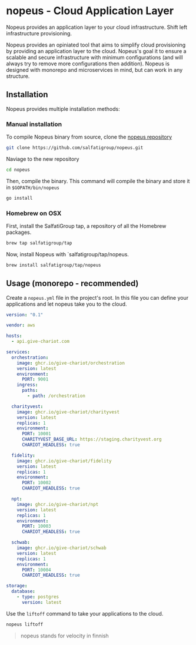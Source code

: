 # nopeus - Cloud Application Layer

Nopeus provides an application layer to your cloud infrastructure. Shift left infrastructure provisioning.

Nopeus provides an opiniated tool that aims to simplify cloud provisioning by providing an application layer to the cloud. Nopeus's goal it to ensure a scalable and secure infrastructure with minimum configurations (and will always try to remove more configurations then addition). Nopeus is designed with monorepo and microservices in mind, but can work in any structure.

## Installation
Nopeus provides multiple installation methods:

### Manual installation
To compile Nopeus binary from source, clone the [nopeus repository](https://github.com/salfatigroup/nopeus.git)

```sh
git clone https://github.com/salfatigroup/nopeus.git
```

Naviage to the new repository
```sh
cd nopeus
```

Then, compile the binary. This command will compile the binary and store it in `$GOPATH/bin/nopeus`
```sh
go install
```

### Homebrew on OSX
First, install the SalfatiGroup tap, a repository of all the Homebrew packages.
```sh
brew tap salfatigroup/tap
```

Now, install Nopeus with `salfatigroup/tap/nopeus.
```sh
brew install salfatigroup/tap/nopeus
```

## Usage (monorepo - recommended)
Create a `nopeus.yml` file in the project's root. In this file you can define your applications and let nopeus take you to the cloud.

```yaml
version: "0.1"

vendor: aws

hosts:
  - api.give-chariot.com

services:
  orchestration:
    image: ghcr.io/give-chariot/orchestration
    version: latest
    environment:
      PORT: 9001
    ingress:
      paths:
        - path: /orchestration

  charityvest:
    image: ghcr.io/give-chariot/charityvest
    version: latest
    replicas: 1
    environment:
      PORT: 10001
      CHARITYVEST_BASE_URL: https://staging.charityvest.org
      CHARIOT_HEADLESS: true

  fidelity:
    image: ghcr.io/give-chariot/fidelity
    version: latest
    replicas: 1
    environment:
      PORT: 10002
      CHARIOT_HEADLESS: true

  npt:
    image: ghcr.io/give-chariot/npt
    version: latest
    replicas: 1
    environment:
      PORT: 10003
      CHARIOT_HEADLESS: true

  schwab:
    image: ghcr.io/give-chariot/schwab
    version: latest
    replicas: 1
    environment:
      PORT: 10004
      CHARIOT_HEADLESS: true

storage:
  database:
    - type: postgres
      version: latest
```

Use the `liftoff` command to take your applications to the cloud.
```sh
nopeus liftoff
```

<!--

### Clean up
To remove your applications from the cloud, use the `touchdown` command.
```sh
nopeus touchdown
```

### Things are starting to get too complex?
Nopeus is here to help! Our community and vision is all about making sure nopeus can help you scale your business easily. But if that isn't enough, you can always get the underline infrastructure configurations with the `eject` command.

```sh
nopeus eject
```

-->

> nopeus stands for velocity in finnish

